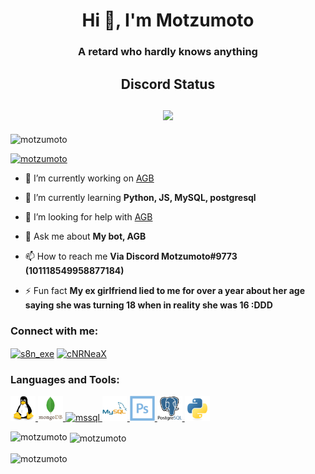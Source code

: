 <h1 align="center">Hi 👋, I'm Motzumoto</h1>
<h3 align="center">A retard who hardly knows anything</h3>

<div  align="center">
    <h2>Discord Status<br><br>
    <a href="https://discord.com/users/101118549958877184">
    <img height="80px" src="https://discord.c99.nl/widget/theme-2/731220487035813989.png" />
    </a><br>
</div>


<p align="left"> <img src="https://komarev.com/ghpvc/?username=motzumoto&label=Profile%20views&color=ff0000&style=plastic" alt="motzumoto" /> </p>

<p align="left"> <a href="https://github.com/ryo-ma/github-profile-trophy"><img src="https://github-profile-trophy.vercel.app/?username=motzumoto" alt="motzumoto" /></a> </p>

- 🔭 I’m currently working on [AGB](https://top.gg/bot/723726581864071178)

- 🌱 I’m currently learning **Python, JS, MySQL, postgresql**

- 🤝 I’m looking for help with [AGB](https://top.gg/bot/723726581864071178)

- 💬 Ask me about **My bot, AGB**

- 📫 How to reach me **Via Discord Motzumoto#9773 (101118549958877184)**

- ⚡ Fun fact **My ex girlfriend lied to me for over a year about her age saying she was turning 18 when in reality she was 16 :DDD**

<h3 align="left">Connect with me:</h3>
<p align="left">
<a href="https://instagram.com/s8n_exe" target="blank"><img align="center" src="https://raw.githubusercontent.com/rahuldkjain/github-profile-readme-generator/master/src/images/icons/Social/instagram.svg" alt="s8n_exe" height="30" width="40" /></a>
<a href="https://discord.gg/cNRNeaX" target="blank"><img align="center" src="https://raw.githubusercontent.com/rahuldkjain/github-profile-readme-generator/master/src/images/icons/Social/discord.svg" alt="cNRNeaX" height="30" width="40" /></a>
</p>

<h3 align="left">Languages and Tools:</h3>
<p align="left"> <a href="https://www.linux.org/" target="_blank"> <img src="https://raw.githubusercontent.com/devicons/devicon/master/icons/linux/linux-original.svg" alt="linux" width="40" height="40"/> </a> <a href="https://www.mongodb.com/" target="_blank"> <img src="https://raw.githubusercontent.com/devicons/devicon/master/icons/mongodb/mongodb-original-wordmark.svg" alt="mongodb" width="40" height="40"/> </a> <a href="https://www.microsoft.com/en-us/sql-server" target="_blank"> <img src="https://www.svgrepo.com/show/303229/microsoft-sql-server-logo.svg" alt="mssql" width="40" height="40"/> </a> <a href="https://www.mysql.com/" target="_blank"> <img src="https://raw.githubusercontent.com/devicons/devicon/master/icons/mysql/mysql-original-wordmark.svg" alt="mysql" width="40" height="40"/> </a> <a href="https://www.photoshop.com/en" target="_blank"> <img src="https://raw.githubusercontent.com/devicons/devicon/master/icons/photoshop/photoshop-line.svg" alt="photoshop" width="40" height="40"/> </a> <a href="https://www.postgresql.org" target="_blank"> <img src="https://raw.githubusercontent.com/devicons/devicon/master/icons/postgresql/postgresql-original-wordmark.svg" alt="postgresql" width="40" height="40"/> </a> <a href="https://www.python.org" target="_blank"> <img src="https://raw.githubusercontent.com/devicons/devicon/master/icons/python/python-original.svg" alt="python" width="40" height="40"/> </a> </p>

<p><img align="left" src="https://github-readme-stats.vercel.app/api/top-langs?username=motzumoto&show_icons=true&theme=dark&locale=en&layout=compact" alt="motzumoto" /></p>

<p>&nbsp;<img align="center" src="https://github-readme-stats.vercel.app/api?username=motzumoto&show_icons=true&theme=dark&title_color=ffffff&text_color=009919&locale=en" alt="motzumoto" /></p>

<p><img align="center" src="https://github-readme-streak-stats.herokuapp.com/?user=motzumoto&theme=dark" alt="motzumoto" /></p>
